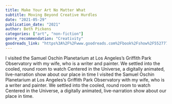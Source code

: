 ```yaml
---
title: Make Your Art No Matter What
subtitle: Moving Beyond Creative Hurdles
date: "2021-05-29"
publication_date: "2021"
author: Beth Pickens
categories: ["art", "non-fiction"]
genre_recommendation: "Creativity"
goodreads_link: "https%3A%2F%2Fwww.goodreads.com%2Fbook%2Fshow%2F55277763-make-your-art-no-matter-what"
---
```


I visited the Samuel Oschin Planetarium at Los Angeles’s Griffith Park Observatory with my wife, who is a writer and painter. We settled into the cooled, round room to watch Centered in the Universe, a digitally animated, live-narration show about our place in time I visited the Samuel Oschin Planetarium at Los Angeles’s Griffith Park Observatory with my wife, who is a writer and painter. We settled into the cooled, round room to watch Centered in the Universe, a digitally animated, live-narration show about our place in time.
